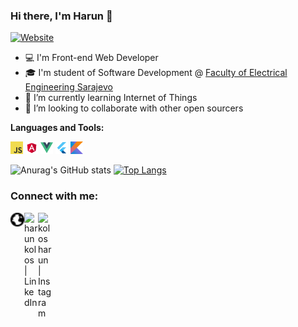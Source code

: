 ### Hi there, I'm Harun 👋

[![Website](https://img.shields.io/website?label=hkolos.com&style=for-the-badge&url=https%3A%2F%2Fcodestackr.com)](https://www.hkolos.com/)

- 💻 I'm Front-end Web Developer
- 🎓 I'm student of Software Development @ [Faculty of Electrical Engineering Sarajevo](https://www.etf.unsa.ba/)
- 🌱 I’m currently learning Internet of Things
- 👯 I’m looking to collaborate with other open sourcers

**Languages and Tools:**  

<code><img height="20" src="https://raw.githubusercontent.com/github/explore/80688e429a7d4ef2fca1e82350fe8e3517d3494d/topics/javascript/javascript.png"></code>
<code><img height="20" src="https://raw.githubusercontent.com/github/explore/80688e429a7d4ef2fca1e82350fe8e3517d3494d/topics/angular/angular.png"></code> 
<code><img height="20" src="https://raw.githubusercontent.com/github/explore/80688e429a7d4ef2fca1e82350fe8e3517d3494d/topics/vue/vue.png"></code>
<code><img height="20" src="https://raw.githubusercontent.com/github/explore/80688e429a7d4ef2fca1e82350fe8e3517d3494d/topics/flutter/flutter.png"></code>
<code><img height="20" src="https://raw.githubusercontent.com/github/explore/80688e429a7d4ef2fca1e82350fe8e3517d3494d/topics/kotlin/kotlin.png"></code>

![Anurag's GitHub stats](https://github-readme-stats.vercel.app/api?username=hkolos1&theme=vue-dark&show_icons=true)
[![Top Langs](https://github-readme-stats.vercel.app/api/top-langs/?username=hkolos1&layout=compact)](https://github.com/anuraghazra/github-readme-stats)

### Connect with me:

[<img align="left" alt="hkolos.com" width="22px" src="https://raw.githubusercontent.com/iconic/open-iconic/master/svg/globe.svg" />][website]
[<img align="left" alt="harunkolos | LinkedIn" width="22px" src="https://cdn.jsdelivr.net/npm/simple-icons@v3/icons/linkedin.svg" />][linkedin]
[<img align="left" alt="kolosharun | Instagram" width="22px" src="https://cdn.jsdelivr.net/npm/simple-icons@v3/icons/instagram.svg" />][instagram]

[website]: https://www.hkolos.com/
[instagram]: https://www.instagram.com/kolosharun/
[linkedin]: https://www.linkedin.com/in/harunkolos/
